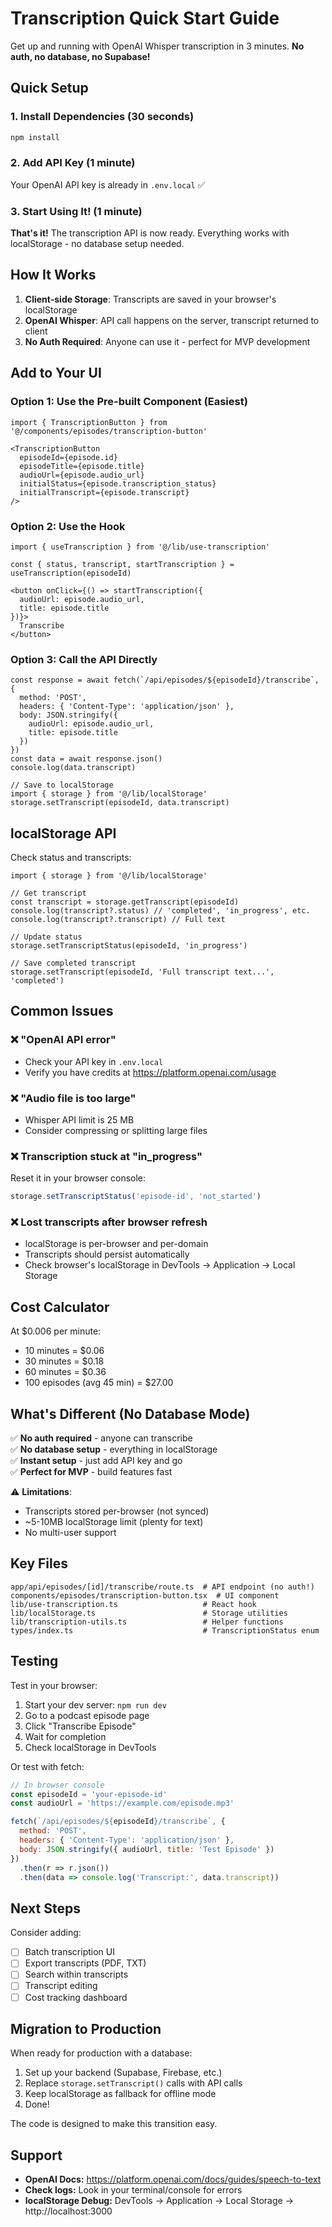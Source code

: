 # Transcription Quick Start Guide

Get up and running with OpenAI Whisper transcription in 3 minutes. **No auth, no database, no Supabase!**

## Quick Setup

### 1. Install Dependencies (30 seconds)

```bash
npm install
```

### 2. Add API Key (1 minute)

Your OpenAI API key is already in `.env.local` ✅

### 3. Start Using It! (1 minute)

**That's it!** The transcription API is now ready. Everything works with localStorage - no database setup needed.

## How It Works

1. **Client-side Storage**: Transcripts are saved in your browser's localStorage
2. **OpenAI Whisper**: API call happens on the server, transcript returned to client
3. **No Auth Required**: Anyone can use it - perfect for MVP development

## Add to Your UI

### Option 1: Use the Pre-built Component (Easiest)

```tsx
import { TranscriptionButton } from '@/components/episodes/transcription-button'

<TranscriptionButton
  episodeId={episode.id}
  episodeTitle={episode.title}
  audioUrl={episode.audio_url}
  initialStatus={episode.transcription_status}
  initialTranscript={episode.transcript}
/>
```

### Option 2: Use the Hook

```tsx
import { useTranscription } from '@/lib/use-transcription'

const { status, transcript, startTranscription } = useTranscription(episodeId)

<button onClick={() => startTranscription({ 
  audioUrl: episode.audio_url,
  title: episode.title 
})}>
  Transcribe
</button>
```

### Option 3: Call the API Directly

```tsx
const response = await fetch(`/api/episodes/${episodeId}/transcribe`, {
  method: 'POST',
  headers: { 'Content-Type': 'application/json' },
  body: JSON.stringify({ 
    audioUrl: episode.audio_url,
    title: episode.title 
  })
})
const data = await response.json()
console.log(data.transcript)

// Save to localStorage
import { storage } from '@/lib/localStorage'
storage.setTranscript(episodeId, data.transcript)
```

## localStorage API

Check status and transcripts:

```tsx
import { storage } from '@/lib/localStorage'

// Get transcript
const transcript = storage.getTranscript(episodeId)
console.log(transcript?.status) // 'completed', 'in_progress', etc.
console.log(transcript?.transcript) // Full text

// Update status
storage.setTranscriptStatus(episodeId, 'in_progress')

// Save completed transcript
storage.setTranscript(episodeId, 'Full transcript text...', 'completed')
```

## Common Issues

### ❌ "OpenAI API error"
- Check your API key in `.env.local`
- Verify you have credits at https://platform.openai.com/usage

### ❌ "Audio file is too large"
- Whisper API limit is 25 MB
- Consider compressing or splitting large files

### ❌ Transcription stuck at "in_progress"
Reset it in your browser console:
```js
storage.setTranscriptStatus('episode-id', 'not_started')
```

### ❌ Lost transcripts after browser refresh
- localStorage is per-browser and per-domain
- Transcripts should persist automatically
- Check browser's localStorage in DevTools → Application → Local Storage

## Cost Calculator

At $0.006 per minute:

- 10 minutes = $0.06
- 30 minutes = $0.18
- 60 minutes = $0.36
- 100 episodes (avg 45 min) = $27.00

## What's Different (No Database Mode)

✅ **No auth required** - anyone can transcribe  
✅ **No database setup** - everything in localStorage  
✅ **Instant setup** - just add API key and go  
✅ **Perfect for MVP** - build features fast  

⚠️ **Limitations**:
- Transcripts stored per-browser (not synced)
- ~5-10MB localStorage limit (plenty for text)
- No multi-user support

## Key Files

```
app/api/episodes/[id]/transcribe/route.ts  # API endpoint (no auth!)
components/episodes/transcription-button.tsx  # UI component
lib/use-transcription.ts                   # React hook
lib/localStorage.ts                        # Storage utilities
lib/transcription-utils.ts                 # Helper functions
types/index.ts                             # TranscriptionStatus enum
```

## Testing

Test in your browser:

1. Start your dev server: `npm run dev`
2. Go to a podcast episode page
3. Click "Transcribe Episode"
4. Wait for completion
5. Check localStorage in DevTools

Or test with fetch:

```js
// In browser console
const episodeId = 'your-episode-id'
const audioUrl = 'https://example.com/episode.mp3'

fetch(`/api/episodes/${episodeId}/transcribe`, {
  method: 'POST',
  headers: { 'Content-Type': 'application/json' },
  body: JSON.stringify({ audioUrl, title: 'Test Episode' })
})
  .then(r => r.json())
  .then(data => console.log('Transcript:', data.transcript))
```

## Next Steps

Consider adding:
- [ ] Batch transcription UI
- [ ] Export transcripts (PDF, TXT)
- [ ] Search within transcripts
- [ ] Transcript editing
- [ ] Cost tracking dashboard

## Migration to Production

When ready for production with a database:

1. Set up your backend (Supabase, Firebase, etc.)
2. Replace `storage.setTranscript()` calls with API calls
3. Keep localStorage as fallback for offline mode
4. Done!

The code is designed to make this transition easy.

## Support

- **OpenAI Docs:** https://platform.openai.com/docs/guides/speech-to-text
- **Check logs:** Look in your terminal/console for errors
- **localStorage Debug:** DevTools → Application → Local Storage → http://localhost:3000
